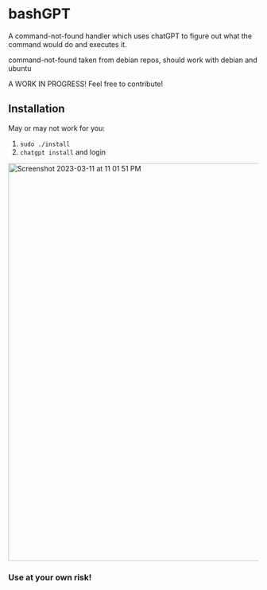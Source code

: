 # bashGPT

A command-not-found handler which uses chatGPT to figure out what the command would do and executes it.

command-not-found taken from debian repos, should work with debian and ubuntu

A WORK IN PROGRESS! 
Feel free to contribute!

## Installation
May or may not work for you:
1. `sudo ./install`
2. `chatgpt install` and login
<img width="798" alt="Screenshot 2023-03-11 at 11 01 51 PM" src="https://user-images.githubusercontent.com/9205071/224523593-a4edde45-f7d6-42fa-a0b4-3134514a6cec.png">

### Use at your own risk!
